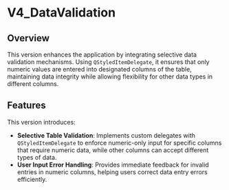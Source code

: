 # V4_DataValidation

## Overview
This version enhances the application by integrating selective data validation mechanisms. Using `QStyledItemDelegate`, it ensures that only numeric values are entered into designated columns of the table, maintaining data integrity while allowing flexibility for other data types in different columns.

## Features
This version introduces:
- **Selective Table Validation**: Implements custom delegates with `QStyledItemDelegate` to enforce numeric-only input for specific columns that require numeric data, while other columns can accept different types of data.
- **User Input Error Handling**: Provides immediate feedback for invalid entries in numeric columns, helping users correct data entry errors efficiently.


